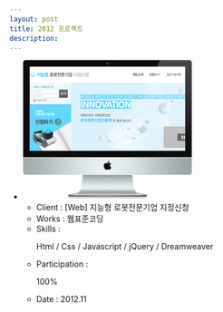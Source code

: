 ```yaml
---
layout: post
title: 2012 프로젝트
description: 
---
```

 <ul class="projects-list">
     <li>
         <div class="img-box"><img src="assets/images/projects/img_pf01.jpg" alt="지능형 로봇전문기업 지정신청" /></div>
         <ul class="txt_info">
             <li><span>Client : </span>[Web] 지능형 로봇전문기업 지정신청</li>
             <li><span>Works : </span>웹표준코딩</li>
             <li><span>Skills :</span> <p>Html / Css / Javascript / jQuery / Dreamweaver</p></li>
             <li><span>Participation : </span><p class="percent" style="width:100%">100%</p></li>
             <li><span>Date : </span>2012.11</li>
         </ul>
     </li>
 </ul>

